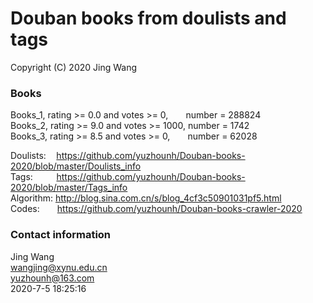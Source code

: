 # Douban books from doulists and tags
Copyright (C) 2020 Jing Wang

### Books
Books_1, rating >= 0.0 and votes >= 0,&ensp;&ensp;&ensp;&ensp;number = 288824  
Books_2, rating >= 9.0 and votes >= 1000, number = 1742  
Books_3, rating >= 8.5 and votes >= 0,&ensp;&ensp;&ensp;&ensp;number = 62028  

Doulists:&ensp;&ensp;&thinsp;https://github.com/yuzhounh/Douban-books-2020/blob/master/Doulists_info  
Tags:&ensp;&ensp;&ensp;&ensp;&ensp;&thinsp;https://github.com/yuzhounh/Douban-books-2020/blob/master/Tags_info  
Algorithm: http://blog.sina.com.cn/s/blog_4cf3c50901031pf5.html  
Codes:&ensp;&ensp;&ensp;&ensp;https://github.com/yuzhounh/Douban-books-crawler-2020

### Contact information
Jing Wang  
wangjing@xynu.edu.cn  
yuzhounh@163.com  
2020-7-5 18:25:16
